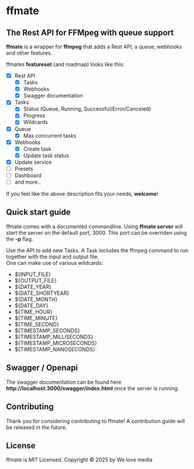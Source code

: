 # ffmate

## The Rest API for FFMpeg with queue support

**ffmate** is a wrapper for **ffmpeg** that adds a Rest API, a queue, webhooks and other features.

ffmates **featureset** (and roadmap) looks like this:

- [x] Rest API
    - [x] Tasks
    - [x] Webhooks
    - [x] Swagger documentation
- [x] Tasks
    - [x] Status (Queue, Running, Successful/Error/Canceled)
    - [x] Progress
    - [x] Wildcards
- [x] Queue
    - [x] Max concurrent tasks
- [x] Webhooks
    - [x] Create task
    - [x] Update task status
- [x] Update service    
- [ ] Presets
- [ ] Dashboard
- [ ] and more..

If you feel like the above description fits your needs, **welcome**! 

## Quick start guide

ffmate comes with a documented commandline.
Using **ffmate server** will start the server on the default port, 3000. This port can be overriden using the **-p** flag.

Use the API to add new Tasks. A Task includes the ffmpeg command to run together with the input and output file. \
One can make use of various wildcards:
- ${INPUT_FILE}
- ${OUTPUT_FILE}
- ${DATE_YEAR}
- ${DATE_SHORTYEAR}
- ${DATE_MONTH}
- ${DATE_DAY}
- ${TIME_HOUR}
- ${TIME_MINUTE}
- ${TIME_SECOND}
- ${TIMESTAMP_SECONDS}
- ${TIMESTAMP_MILLISECONDS}
- ${TIMESTAMP_MICROSECONDS}
- ${TIMESTAMP_NANOSECONDS}

## Swagger / Openapi

The swagger documentation can be found here **http://localhost:3000/swagger/index.html** once the server is running.

## Contributing

Thank you for considering contributing to ffmate! A contribution guide will be released in the future.

## License

ffmate is MIT Licensed. Copyright © 2025 by We love media
